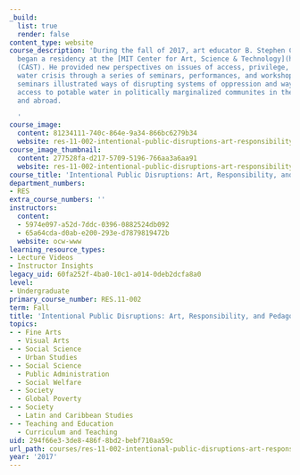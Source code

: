 ```yaml
---
_build:
  list: true
  render: false
content_type: website
course_description: 'During the fall of 2017, art educator B. Stephen Carpenter II
  began a residency at the [MIT Center for Art, Science & Technology](https://arts.mit.edu/cast/)
  (CAST). He provided new perspectives on issues of access, privilege, and the global
  water crisis through a series of seminars, performances, and workshops. Carpenter''s
  seminars illustrated ways of disrupting systems of oppression and ways to increase
  access to potable water in politically marginalized communites in the United States
  and abroad.

  '
course_image:
  content: 81234111-740c-864e-9a34-866bc6279b34
  website: res-11-002-intentional-public-disruptions-art-responsibility-and-pedagogy-fall-2017
course_image_thumbnail:
  content: 277528fa-d217-5709-5196-766aa3a6aa91
  website: res-11-002-intentional-public-disruptions-art-responsibility-and-pedagogy-fall-2017
course_title: 'Intentional Public Disruptions: Art, Responsibility, and Pedagogy'
department_numbers:
- RES
extra_course_numbers: ''
instructors:
  content:
  - 5974e097-a52d-7ddc-0396-0882524db092
  - 65a64cda-d0ab-e200-293e-d7879819472b
  website: ocw-www
learning_resource_types:
- Lecture Videos
- Instructor Insights
legacy_uid: 60fa252f-4ba0-10c1-a014-0deb2dcfa8a0
level:
- Undergraduate
primary_course_number: RES.11-002
term: Fall
title: 'Intentional Public Disruptions: Art, Responsibility, and Pedagogy'
topics:
- - Fine Arts
  - Visual Arts
- - Social Science
  - Urban Studies
- - Social Science
  - Public Administration
  - Social Welfare
- - Society
  - Global Poverty
- - Society
  - Latin and Caribbean Studies
- - Teaching and Education
  - Curriculum and Teaching
uid: 294f66e3-3de8-486f-8bd2-bebf710aa59c
url_path: courses/res-11-002-intentional-public-disruptions-art-responsibility-and-pedagogy-fall-2017
year: '2017'
---
```

